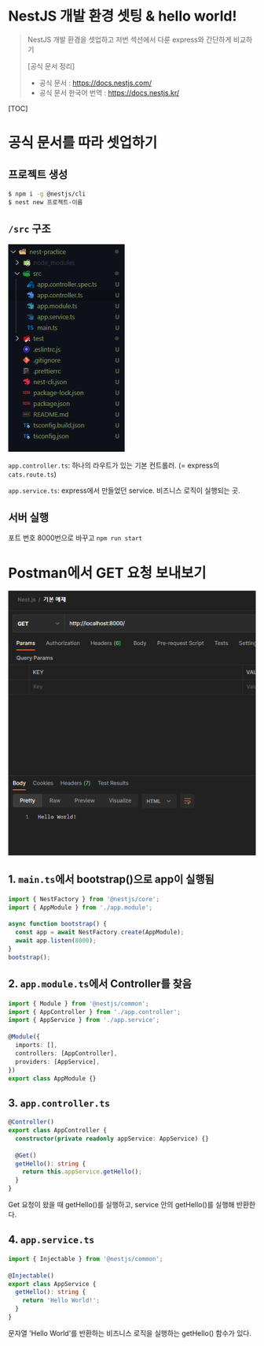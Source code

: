 # NestJS 개발 환경 셋팅 & hello world!

> NestJS 개발 환경을 셋업하고 저번 섹션에서 다룬 express와 간단하게 비교하기
>
> [공식 문서 정리]
>
> - 공식 문서 : https://docs.nestjs.com/
> - 공식 문서 한국어 번역 : https://docs.nestjs.kr/

[TOC]

# 공식 문서를 따라 셋업하기

## 프로젝트 생성

```bash
$ npm i -g @nestjs/cli
$ nest new 프로젝트-이름
```

## `/src` 구조

![image-20221226134019300](01-NestJS-개발-환경-셋팅-&-hello-world!.assets/image-20221226134019300.png)

`app.controller.ts`: 하나의 라우트가 있는 기본 컨트롤러. (= express의 `cats.route.ts`)

`app.service.ts`: express에서 만들었던 service. 비즈니스 로직이 실행되는 곳.

## 서버 실행

포트 번호 8000번으로 바꾸고 `npm run start`

# Postman에서 GET 요청 보내보기

![image-20221226135649951](01-NestJS-개발-환경-셋팅-&-hello-world!.assets/image-20221226135649951.png)

## 1. `main.ts`에서 bootstrap()으로 app이 실행됨

```typescript
import { NestFactory } from '@nestjs/core';
import { AppModule } from './app.module';

async function bootstrap() {
  const app = await NestFactory.create(AppModule);
  await app.listen(8000);
}
bootstrap();
```

## 2. `app.module.ts`에서 Controller를 찾음

```typescript
import { Module } from '@nestjs/common';
import { AppController } from './app.controller';
import { AppService } from './app.service';

@Module({
  imports: [],
  controllers: [AppController],
  providers: [AppService],
})
export class AppModule {}
```

## 3. `app.controller.ts`

```typescript
@Controller()
export class AppController {
  constructor(private readonly appService: AppService) {}

  @Get()
  getHello(): string {
    return this.appService.getHello();
  }
}
```

Get 요청이 왔을 때 getHello()를 실행하고, service 안의 getHello()를 실행해 반환한다.

## 4. `app.service.ts` 

```typescript
import { Injectable } from '@nestjs/common';

@Injectable()
export class AppService {
  getHello(): string {
    return 'Hello World!';
  }
}
```

문자열 'Hello World'를 반환하는 비즈니스 로직을 실행하는 getHello() 함수가 있다.